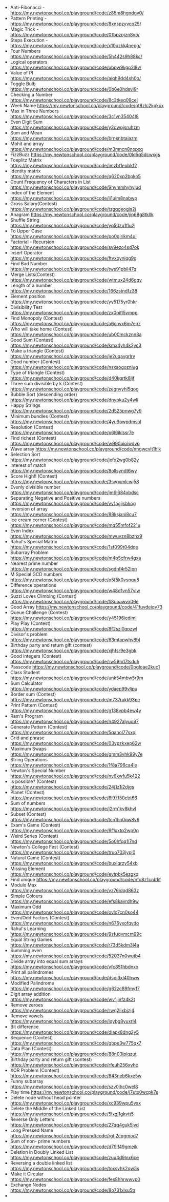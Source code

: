 - Anti-Fibonacci - https://my.newtonschool.co/playground/code/z85m8hgndgv0/
- Pattern Printing - https://my.newtonschool.co/playground/code/8xnspzyvcp25/
- Magic Trick - https://my.newtonschool.co/playground/code/01bpzpjzn8v5/
- Steps Execution - https://my.newtonschool.co/playground/code/x10uzkk4nepg/
- Four Numbers https://my.newtonschool.co/playground/code/5h442s9h88kc/
- Logical operators https://my.newtonschool.co/playground/code/ubpw9kgp2l8v/
- Value of PI https://my.newtonschool.co/playground/code/aiqh9dd4sh0o/
- Toggle Bulb https://my.newtonschool.co/playground/code/0b6e0hdsvi9r
- Checking a Number https://my.newtonschool.co/playground/code/8c3tkeq09cei
- Week Name https://my.newtonschool.co/playground/code/pt8zlc2kgkox
- Max in Three Numbers https://my.newtonschool.co/playground/code/3c1vn35404l8
- Even Digit Sum https://my.newtonschool.co/playground/code/y2dwpjsruhzm
- Sum and Mean https://my.newtonschool.co/playground/code/brnsnbtaiazm
- Mohit and array https://my.newtonschool.co/playground/code/m3mncn8nopxq
- FizzBuzz https://my.newtonschool.co/playground/code/0lq5q5dcwxgs
- Toeplitz Matrix https://my.newtonschool.co/playground/code/imzbt1eobkf2
- Identity matrix https://my.newtonschool.co/playground/code/q620xp2bpko5
- Count Frequency of Characters in List https://my.newtonschool.co/playground/code/9hymmhyhyjud
- Index of the Element https://my.newtonschool.co/playground/code/li1uim8nabwp
- Gross Salary(Contest) https://my.newtonschool.co/playground/code/tzgqgeogjs2i
- Anagram https://my.newtonschool.co/playground/code/jip68g8tkllk
- Shuffle String https://my.newtonschool.co/playground/code/yq50zu1flu2j
- To Upper Case https://my.newtonschool.co/playground/code/po0girikm4ui
- Factorial - Recursion https://my.newtonschool.co/playground/code/sv9ezo4sd7ok
- Insert Operator https://my.newtonschool.co/playground/code/ftvxbynjqg9g
- Find Bad Number https://my.newtonschool.co/playground/code/tws91pbil47q
- Merge Lists(Contest) https://my.newtonschool.co/playground/code/wtmux24d6gqy 
- Length of a number https://my.newtonschool.co/playground/code/166zstndfz38
- Element position https://my.newtonschool.co/playground/code/yv5175yr0hkr
- Divisibility Test https://my.newtonschool.co/playground/code/zx0pifl5vmpp
- Find Monopoly (Contest) https://my.newtonschool.co/playground/code/a6cnvx6m7enz
- Who will take home (Contest) https://my.newtonschool.co/playground/code/ub00mckznn8a
- Good Sum (Contest) https://my.newtonschool.co/playground/code/kmx4yh4k2yc3
- Make a triangle (Contest) https://my.newtonschool.co/playground/code/je2uqaygrlrv
- Good number (Contest) https://my.newtonschool.co/playground/code/nsxsogozniug
- Type of triangle (Contest) https://my.newtonschool.co/playground/code/d40kgrtk8ljf
- Three sum divisible by k (Contest) https://my.newtonschool.co/playground/code/zegnvyhl5qog
- Bubble Sort (descending order) https://my.newtonschool.co/playground/code/dnypku2y4wli
- Happy Strings https://my.newtonschool.co/playground/code/2d525pnwg7y9
- Minimum bundles (Contest) https://my.newtonschool.co/playground/code/4yu9owpdmsol
- Resolution (Contest) https://my.newtonschool.co/playground/code/p6l6iklssr7e
- Find richest (Contest) https://my.newtonschool.co/playground/code/w990uioiwdvp
- Wave array https://my.newtonschool.co/playground/code/nngwcvlt1hlk
- Selection Sort https://my.newtonschool.co/playground/code/jxfx2wg0b82y
- Interest of match https://my.newtonschool.co/playground/code/8ollsyndt6wy
- Score High!! (Contest) https://my.newtonschool.co/playground/code/3sygxmlcwj58
- Evenly divisible number https://my.newtonschool.co/playground/code/jm6j684xbdsc
- Separating Negative and Positive numbers https://my.newtonschool.co/playground/code/vv1agjjsbkog
- Inversion of array https://my.newtonschool.co/playground/code/88ksjxni8cu7
- Ice cream corner (Contest) https://my.newtonschool.co/playground/code/mq55mfof221u
- Even Index https://my.newtonschool.co/playground/code/mwuvzn8bzhx9
- Rahul's Special Matrix https://my.newtonschool.co/playground/code/1sf099t04dqe
- Subarray Problem https://my.newtonschool.co/playground/code/m4p5cfrw4gxa
- Nearest prime number https://my.newtonschool.co/playground/code/sgdnf4r52lpn
- M Special GCD numbers https://my.newtonschool.co/playground/code/o5f5k0vsnqu8
- Difference operations https://my.newtonschool.co/playground/code/w48d1vn57vlw
- Suzzi Loves Climbing (Contest) https://my.newtonschool.co/playground/code/ti8uoawvx06e
- Good Array https://my.newtonschool.co/playground/code/41fuvdeiqv73
- Queue Challenge (Contest) https://my.newtonschool.co/playground/code/y45196icdiml
- Play Play (Contest) https://my.newtonschool.co/playground/code/8f2szj0qpzwl
- Divisor's problem https://my.newtonschool.co/playground/code/63mtapwhv8bl
- Birthday party and return gift (contest) https://my.newtonschool.co/playground/code/xjhfsr9e3gbk
- Good integers (Contest) https://my.newtonschool.co/playground/code/rw59m17tsduh
- Passcode https://my.newtonschool.co/playground/code/0pgloae2kuc1
- Class Student https://my.newtonschool.co/playground/code/unk54mbw5r9m
- Sum Calculator  https://my.newtonschool.co/playground/code/ydaep99vljpu
- Border sum (Contest) https://my.newtonschool.co/playground/code/m737rakk93pe
- Print Pattern (Contest) https://my.newtonschool.co/playground/code/g138vpb4ew4y
- Ram's Program https://my.newtonschool.co/playground/code/n4927alyuo97
- Generate Pattern (Contest) https://my.newtonschool.co/playground/code/5qanol77sxqi
- Grid and phrase https://my.newtonschool.co/playground/code/03vpzkxep62w
- Maximum Swaps https://my.newtonschool.co/playground/code/gmm3yhk99y7e
- String Operations https://my.newtonschool.co/playground/code/1f8a796ca4le
- Newton's Special Number https://my.newtonschool.co/playground/code/ny6kwfu5k422
- Is possible? (Contest) https://my.newtonschool.co/playground/code/24j1z1i2djgs
- Planet (Contest) https://my.newtonschool.co/playground/code/6l97f50ebt66
- Sum of numbers https://my.newtonschool.co/playground/code/j2rm1kv8khvl
- Subset (Contest) https://my.newtonschool.co/playground/code/tcn1hn0qw8v6
- Exam's Game (Contest) https://my.newtonschool.co/playground/code/6f1xxtp2wp0q
- Weird Series (Contest) https://my.newtonschool.co/playground/code/5o0hfqq1l7nd
- Newton's College Fest (Contest) https://my.newtonschool.co/playground/code/truo703jypj0
- Natural Game (Contest) https://my.newtonschool.co/playground/code/buxiqrzy54xb
- Missing Element https://my.newtonschool.co/playground/code/evtpbx5ezgxq
- Find unique https://my.newtonschool.co/playground/code/nfo8z1cnb1if
- Modulo Max https://my.newtonschool.co/playground/code/vz76idqd863z
- Simple Colours https://my.newtonschool.co/playground/code/efs8kayrdh9w
- Maximum Odd https://my.newtonschool.co/playground/code/ovlc7cn0so44
- Even/Odd Factors (Contest) https://my.newtonschool.co/playground/code/n676yxofqvdo
- Rahul's Learning https://my.newtonschool.co/playground/code/9sfuqvmcm99c
- Equal String Games https://my.newtonschool.co/playground/code/r73d5kdm3l4a
- Summing even https://my.newtonschool.co/playground/code/52037n0wutb4
- Divide array into equal sum arrays https://my.newtonschool.co/playground/code/vfc851hbdnxo
- Print all palindromes https://my.newtonschool.co/playground/code/dspj3xl40hww
- Modified Palindrome https://my.newtonschool.co/playground/code/g62zc89fmy17
- Digit array addition https://my.newtonschool.co/playground/code/wv1jinfz4k2t
- Remove zeroes https://my.newtonschool.co/playground/code/rwg2jjxbizj4
- Remove vowels https://my.newtonschool.co/playground/code/lqybg8yuxrl4
- Bit difference https://my.newtonschool.co/playground/code/dlapx8dng2y5
- Sequence (Contest) https://my.newtonschool.co/playground/code/gbpe3w775qx7
- Data Plan (Contest) https://my.newtonschool.co/playground/code/88n03ipiqzut
- Birthday party and return gift (contest) https://my.newtonschool.co/playground/code/rfeuh256xyhc
- XOR Problem (Contest) https://my.newtonschool.co/playground/code/643neb6kxe5w
- Funny subarray https://my.newtonschool.co/playground/code/szv0jhc0wel8
- Play time https://my.newtonschool.co/playground/code/j7utx0wcpk7s
- Delete node without head pointer https://my.newtonschool.co/playground/code/xc939wpu5vsx
- Delete the Middle of the Linked List https://my.newtonschool.co/playground/code/5lxgj1gkvtt5
- Reverse Only Letters https://my.newtonschool.co/playground/code/27qq4guk5jvd
- Long Pressed Name https://my.newtonschool.co/playground/code/rgtj2cqgmod7
- Sum of non- prime numbers https://my.newtonschool.co/playground/code/d79lf49gmeik
- Deletion in Doubly Linked List https://my.newtonschool.co/playground/code/zuu4d9lnx6ce
- Reversing a double linked list https://my.newtonschool.co/playground/code/toxsvhk2qw5s
- Make it Circular https://my.newtonschool.co/playground/code/fes8hhrwwvp0
- Exchange Nodes https://my.newtonschool.co/playground/code/8o731xlxu5tr
- 